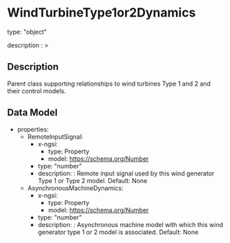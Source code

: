 # WindTurbineType1or2Dynamics
type: "object"
description : >
## Description
Parent class supporting relationships to wind turbines Type 1 and 2 and their control models.

## Data Model
  - properties:
    - RemoteInputSignal:
      - x-ngsi:
        - type: Property
        - model: https://schema.org/Number
      - type: "number"
      - description: : Remote input signal used by this wind generator Type 1 or Type 2 model. Default: None
    - AsynchronousMachineDynamics:
      - x-ngsi:
        - type: Property
        - model: https://schema.org/Number
      - type: "number"
      - description: : Asynchronous machine model with which this wind generator type 1 or 2 model is associated. Default: None

